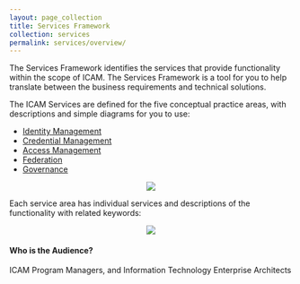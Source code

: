 ```yaml
---
layout: page_collection
title: Services Framework
collection: services
permalink: services/overview/
---
```


The Services Framework identifies the services that provide functionality within the scope of ICAM.
The Services Framework is a tool for you to help translate between the business requirements and technical solutions.  

The ICAM Services are defined for the five conceptual practice areas, with descriptions and simple diagrams for you to use:

* [Identity Management](../identity)
* [Credential Management](../credentials)
* [Access Management](../access)
* [Federation](../federation)
* [Governance](../governance)

<div style="text-align:center"><img src="{{site.baseurl}}/img/ServicesFramework.png"/></div>

Each service area has individual services and descriptions of the functionality with related keywords:  

<div style="text-align:center"><img src="{{site.baseurl}}/img/ServicesDescriptions.png"/></div>


#### Who is the Audience?

ICAM Program Managers, and Information Technology Enterprise Architects
